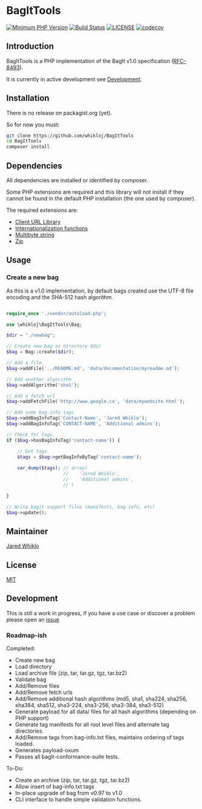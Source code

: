 # BagItTools

[![Minimum PHP Version](https://img.shields.io/badge/php-%3E%3D%205.6-8892BF.svg?style=flat-square)](https://php.net/)
[![Build Status](https://travis-ci.com/whikloj/BagItTools.svg?branch=master)](https://travis-ci.com/whikloj/BagItTools)
[![LICENSE](https://img.shields.io/badge/license-MIT-blue.svg?style=flat-square)](./LICENSE)
[![codecov](https://codecov.io/gh/whikloj/BagItTools/branch/master/graph/badge.svg)](https://codecov.io/gh/whikloj/BagItTools)

## Introduction

BagItTools is a PHP implementation of the BagIt v1.0 specification ([RFC-8493](https://tools.ietf.org/html/rfc8493)).

It is currently in active development see [Development](#development).

## Installation

There is no release on packagist.org (yet). 

So for now you must:

```bash
git clone https://github.com/whikloj/BagItTools
cd BagItTools
composer install
```

## Dependencies

All dependencies are installed or identified by composer. 

Some PHP extensions are required and this library will not install if they cannot be found in the default PHP installation (the one used by composer).

The required extensions are:

* [Client URL Library](https://www.php.net/manual/en/book.curl.php)
* [Internationalization functions](https://www.php.net/manual/en/book.intl.php)
* [Multibyte string](https://www.php.net/manual/en/book.mbstring.php)
* [Zip](https://www.php.net/manual/en/book.zip.php)

## Usage

### Create a new bag

As this is a v1.0 implementation, by default bags created use the UTF-8 file encoding and the SHA-512 hash algorithm.

```php

require_once './vendor/autoload.php';

use \whikloj\BagItTools\Bag;

$dir = "./newbag";

// Create new bag as directory $dir
$bag = Bag::create($dir);

// Add a file
$bag->addFile('../README.md', 'data/documentation/myreadme.md');

// Add another algorithm
$bag->addAlgorithm('sha1');

// Add a fetch url
$bag->addFetchFile('http://www.google.ca', 'data/mywebsite.html');

// Add some bag-info tags
$bag->addBagInfoTag('Contact-Name', 'Jared Whiklo');
$bag->addBagInfoTag('CONTACT-NAME', 'Additional admins');

// Check for tags.
if ($bag->hasBagInfoTag('contact-name')) {

    // Get tags
    $tags = $bag->getBagInfoByTag('contact-name');
    
    var_dump($tags); // array(
                     //    'Jared Whiklo',
                     //    'Additional admins',
                     // )

}

// Write bagit support files (manifests, bag-info, etc)
$bag->update();

```

## Maintainer

[Jared Whiklo](https://github.com/whikloj)

## License

[MIT](./LICENSE)

## Development

This is still a work in progress, if you have a use case or discover a problem please open an [issue](https://github.com/whikloj/BagItTools/issues)

### Roadmap-ish

Completed:

* Create new bag
* Load directory
* Load archive file (zip, tar, tar.gz, tgz, tar.bz2)
* Validate bag
* Add/Remove files
* Add/Remove fetch urls
* Add/Remove additional hash algorithms (md5, sha1, sha224, sha256, sha384, sha512, sha3-224, sha3-256, sha3-384, sha3-512)
* Generate payload for all data/ files for all hash algorithms (depending on PHP support)
* Generate tag manifests for all root level files and alternate tag directories.
* Add/Remove tags from bag-info.txt files, maintains ordering of tags loaded.
* Generates payload-oxum
* Passes all bagit-conformance-suite tests.

To-Do:

* Create an archive (zip, tar, tar.gz, tgz, tar.bz2)
* Allow insert of bag-info.txt tags
* In-place upgrade of bag from v0.97 to v1.0
* CLI interface to handle simple validation functions.
